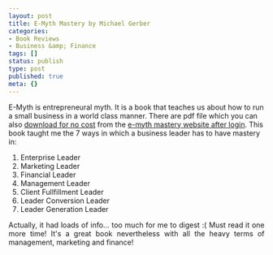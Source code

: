 ```yaml
---
layout: post
title: E-Myth Mastery by Michael Gerber
categories:
- Book Reviews
- Business &amp; Finance
tags: []
status: publish
type: post
published: true
meta: {}
---
```

E-Myth is entrepreneural myth. It is a book that teaches us about how to run a small business in a world class manner. There are pdf file which you can also <a href="http://www.e-myth.com/cs/emmastery/login">download for no cost</a> from the <a href="http://www.e-myth.com/masterybook/">e-myth mastery website after login</a>. This book taught me the 7 ways in which a business leader has to have mastery in:
<ol>
	<li>Enterprise Leader</li>
	<li>Marketing Leader</li>
	<li>Financial Leader</li>
	<li>Management Leader</li>
	<li>Client Fullfillment Leader</li>
	<li>Leader Conversion Leader</li>
	<li>Leader Generation Leader</li>
</ol>
<p align="justify">Actually, it had loads of info... too much for me to digest :( Must read it one more time! It's a great book nevertheless with all the heavy terms of management, marketing and finance!</p>
